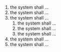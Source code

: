 1. the system shall ...
1. the system shall ...
1. the system shall ...
   1. the system shall ...
   1. the system shall ...
   1. the system shall ...
1. the system shall ...
1. the system shall ...
